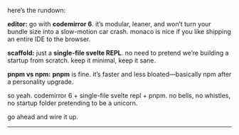 here’s the rundown:

**editor:** go with **codemirror 6**. it’s modular, leaner, and won’t turn your bundle size into a slow-motion car crash. monaco is nice if you like shipping an entire IDE to the browser.

**scaffold:** just a **single-file svelte REPL**. no need to pretend we’re building a startup from scratch. keep it minimal, keep it sane.

**pnpm vs npm:** **pnpm** is fine. it’s faster and less bloated—basically npm after a personality upgrade.

so yeah. codemirror 6 + single-file svelte repl + pnpm. no bells, no whistles, no startup folder pretending to be a unicorn.

go ahead and wire it up.

---
